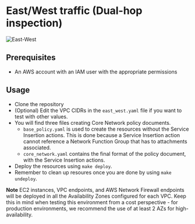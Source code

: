 # East/West traffic (Dual-hop inspection)

![East-West](../../images/east_west_dualhop.png)

## Prerequisites
- An AWS account with an IAM user with the appropriate permissions

## Usage
- Clone the repository
- (Optional) Edit the VPC CIDRs in the `east_west.yaml` file if you want to test with other values.
- You will find three files creating Core Network policy documents.
    - `base_policy.yaml` is used to create the resources without the Service Insertion actions. This is done because a Service Insertion action cannot reference a Network Function Group that has to attachments associated.
    - `core_network.yaml` contains the final format of the policy document, with the Service Insertion actions.
- Deploy the resources using `make deploy`.
- Remember to clean up resoures once you are done by using `make undeploy`.

**Note** EC2 instances, VPC endpoints, and AWS Network Firewall endpoints will be deployed in all the Availability Zones configured for each VPC. Keep this in mind when testing this environment from a cost perspective - for production environments, we recommend the use of at least 2 AZs for high-availability.

